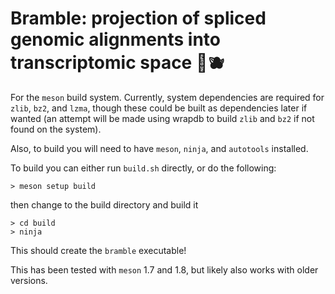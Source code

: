 # Bramble: projection of spliced genomic alignments into transcriptomic space 🌿🫐


For the `meson` build system. Currently, system dependencies are required for 
`zlib`, `bz2`, and `lzma`, though these could be built as dependencies later
if wanted (an attempt will be made using wrapdb to build `zlib` and `bz2` if
not found on the system).

Also, to build you will need to have `meson`, `ninja`, and `autotools` installed.

To build you can either run `build.sh` directly, or do the following:


```
> meson setup build
```

then change to the build directory and build it

```
> cd build
> ninja
```

This should create the `bramble` executable!


This has been tested with `meson` 1.7 and 1.8, but likely also works with older versions.




